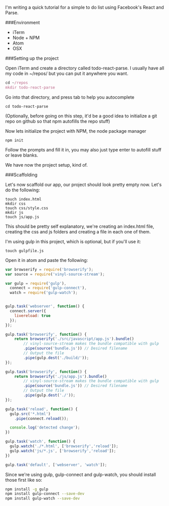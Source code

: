 I'm writing a quick tutorial for a simple to do list using Facebook's React and Parse.

###Environment
- iTerm
- Node + NPM
- Atom
- OSX



###Setting up the project

Open iTerm and create a directory called todo-react-parse. I usually have all my code in ~/repos/ but you can put it anywhere you want.
````javascript
cd ~/repos
mkdir todo-react-parse
````
Go into that directory, and press tab to help you autocomplete

````
cd todo-react-parse
````

(Optionally, before going on this step, it'd be a good idea to initialize a git repo on github so that npm autofills the repo stuff)

Now lets initialize the project with NPM, the node package manager

````
npm init
````
Follow the prompts and fill it in, you may also just type enter to autofill stuff or leave blanks.

We have now the project setup, kind of.


###Scaffolding

Let's now scaffold our app, our project should look pretty empty now. Let's do the following:
````
touch index.html
mkdir css
touch css/style.css
mkdir js
touch js/app.js
````

This should be pretty self explanatory,  we're creating an index.html file, creating the css and js folders and creating a file in each one of them.

I'm using gulp in this project, which is optional, but if you'll use it:
````
touch gulpfile.js
````

Open it in atom and paste the following:
````javascript
var browserify = require('browserify');
var source = require('vinyl-source-stream');

var gulp = require('gulp'),
  connect = require('gulp-connect'),
  watch = require('gulp-watch');


gulp.task('webserver', function() {
  connect.server({
    livereload: true
  });
});

gulp.task('browserify', function() {
    return browserify('./src/javascript/app.js').bundle()
        // vinyl-source-stream makes the bundle compatible with gulp
        .pipe(source('bundle.js')) // Desired filename
        // Output the file
        .pipe(gulp.dest('./build/'));
});

gulp.task('browserify', function() {
    return browserify('./js/app.js').bundle()
        // vinyl-source-stream makes the bundle compatible with gulp
        .pipe(source('bundle.js')) // Desired filename
        // Output the file
        .pipe(gulp.dest('./'));
});

gulp.task('reload', function() {
  gulp.src('*.html')
    .pipe(connect.reload());

  console.log('detected change');
})

gulp.task('watch', function() {
  gulp.watch('./*.html', ['browserify','reload']);
  gulp.watch('js/*.js', ['browserify','reload']);
})

gulp.task('default', ['webserver', 'watch']);


````
Since we're using gulp, gulp-connect and gulp-watch, you should install those first like so:

````bash
npm install -g gulp
npm install gulp-connect --save-dev
npm install gulp-watch --save-dev
````
